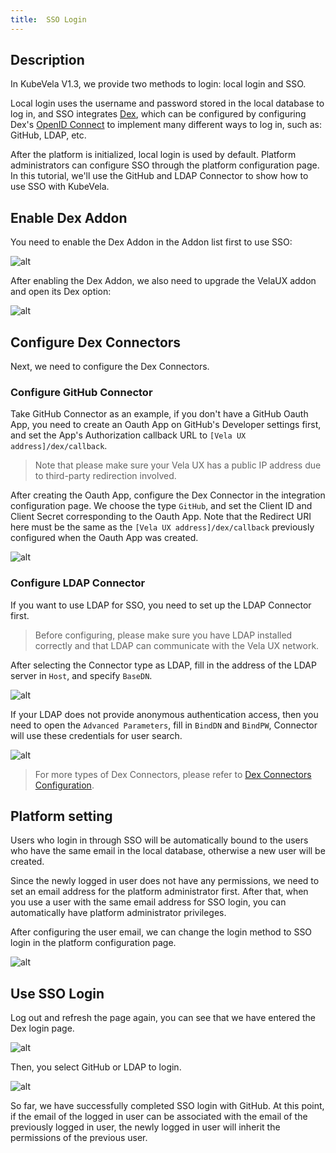 ```yaml
---
title:  SSO Login
---
```


## Description

In KubeVela V1.3, we provide two methods to login: local login and SSO.

Local login uses the username and password stored in the local database to log in, and SSO integrates [Dex](https://dexidp.io/), which can be configured by configuring Dex's [OpenID Connect](https://dexidp.io/docs/openid-connect) to implement many different ways to log in, such as: GitHub, LDAP, etc.

After the platform is initialized, local login is used by default. Platform administrators can configure SSO through the platform configuration page. In this tutorial, we'll use the GitHub and LDAP Connector to show how to use SSO with KubeVela.

## Enable Dex Addon

You need to enable the Dex Addon in the Addon list first to use SSO:

![alt](../resources/dex-addon.png)

After enabling the Dex Addon, we also need to upgrade the VelaUX addon and open its Dex option:

![alt](../resources/upgrade-velaux.png)

## Configure Dex Connectors

Next, we need to configure the Dex Connectors. 
### Configure GitHub Connector

Take GitHub Connector as an example, if you don't have a GitHub Oauth App, you need to create an Oauth App on GitHub's Developer settings first, and set the App's Authorization callback URL to `[Vela UX address]/dex/callback`.

> Note that please make sure your Vela UX has a public IP address due to third-party redirection involved.

After creating the Oauth App, configure the Dex Connector in the integration configuration page. We choose the type `GitHub`, and set the Client ID and Client Secret corresponding to the Oauth App. Note that the Redirect URI here must be the same as the `[Vela UX address]/dex/callback` previously configured when the Oauth App was created.

![alt](../resources/intergration.png)

### Configure LDAP Connector

If you want to use LDAP for SSO, you need to set up the LDAP Connector first.

> Before configuring, please make sure you have LDAP installed correctly and that LDAP can communicate with the Vela UX network.

After selecting the Connector type as LDAP, fill in the address of the LDAP server in `Host`, and specify `BaseDN`.

![alt](../resources/ldap1.png)

If your LDAP does not provide anonymous authentication access, then you need to open the `Advanced Parameters`, fill in `BindDN` and `BindPW`, Connector will use these credentials for user search.

![alt](../resources/ldap2.png)

> For more types of Dex Connectors, please refer to [Dex Connectors Configuration](../how-to/dashboard/config/dex-connectors).

## Platform setting

Users who login in through SSO will be automatically bound to the users who have the same email in the local database, otherwise a new user will be created.

Since the newly logged in user does not have any permissions, we need to set an email address for the platform administrator first. After that, when you use a user with the same email address for SSO login, you can automatically have platform administrator privileges.

After configuring the user email, we can change the login method to SSO login in the platform configuration page.

![alt](../resources/platform-setting.png)

## Use SSO Login

Log out and refresh the page again, you can see that we have entered the Dex login page.

![alt](../resources/dex-login.png)

Then, you select GitHub or LDAP to login.

![alt](../resources/dex-grant-access.png)

So far, we have successfully completed SSO login with GitHub. At this point, if the email of the logged in user can be associated with the email of the previously logged in user, the newly logged in user will inherit the permissions of the previous user.
